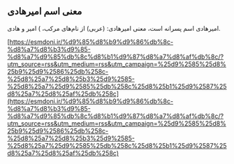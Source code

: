 ## معنی اسم امیرهادی


امیرهادی اسم پسرانه است، معنی امیرهادی: (عربی) از نام‌های مرکب، ) امیر و هادی.

[https://esmdoni.ir/%d9%85%d8%b9%d9%86%db%8c-%d8%a7%d8%b3%d9%85-%d8%a7%d9%85%db%8c%d8%b1%d9%87%d8%a7%d8%af%db%8c/?utm_source=rss&utm_medium=rss&utm_campaign=%25d9%2585%25d8%25b9%25d9%2586%25db%258c-%25d8%25a7%25d8%25b3%25d9%2585-%25d8%25a7%25d9%2585%25db%258c%25d8%25b1%25d9%2587%25d8%25a7%25d8%25af%25db%258c](https://esmdoni.ir/%d9%85%d8%b9%d9%86%db%8c-%d8%a7%d8%b3%d9%85-%d8%a7%d9%85%db%8c%d8%b1%d9%87%d8%a7%d8%af%db%8c/?utm_source=rss&utm_medium=rss&utm_campaign=%25d9%2585%25d8%25b9%25d9%2586%25db%258c-%25d8%25a7%25d8%25b3%25d9%2585-%25d8%25a7%25d9%2585%25db%258c%25d8%25b1%25d9%2587%25d8%25a7%25d8%25af%25db%258c) 